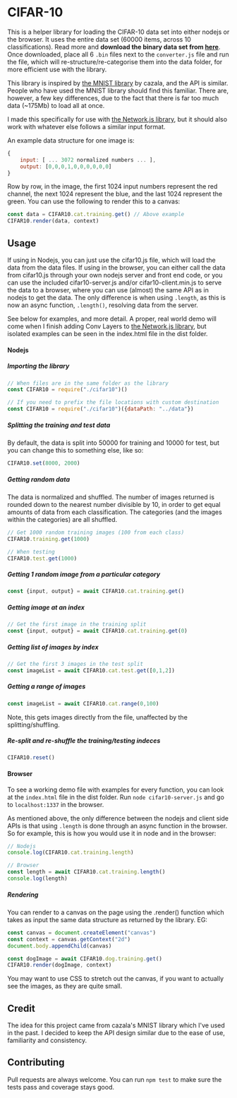 # CIFAR-10

This is a helper library for loading the CIFAR-10 data set into either nodejs or the browser. It uses the entire data set (60000 items, across 10 classifications). Read more and **download the binary data set from [here](https://www.cs.toronto.edu/~kriz/cifar.html)**. Once downloaded, place all 6 ```.bin``` files next to the ```converter.js``` file and run the file, which will re-structure/re-categorise them into the data folder, for more efficient use with the library.

This library is inspired by [the MNIST library](https://github.com/cazala/mnist) by cazala, and the API is similar. People who have used the MNIST library should find this familiar. There are, however, a few key differences, due to the fact that there is far too much data (~175Mb) to load all at once.

I made this specifically for use with [the Network.js library](https://github.com/DanRuta/Network.js), but it should also work with whatever else follows a similar input format.

An example data structure for one image is:


```javascript
{
    input: [ ... 3072 normalized numbers ... ],
    output: [0,0,0,1,0,0,0,0,0,0]
}
```
Row by row, in the image, the first 1024 input numbers represent the red channel, the next 1024 represent the blue, and the last 1024 represent the green. You can use the following to render this to a canvas:
```javascript
const data = CIFAR10.cat.training.get() // Above example
CIFAR10.render(data, context)
```

## Usage

If using in Nodejs, you can just use the cifar10.js file, which will load the data from the data files. If using in the browser, you can either call the data from cifar10.js through your own nodejs server and front end code, or you can use the included cifar10-server.js and/or cifar10-client.min.js to serve the data to a browser, where you can use (almost) the same API as in nodejs to get the data. The only difference is when using ```.length```, as this is now an async function, ```.length()```, resolving data from the server. 

See below for examples, and more detail. A proper, real world demo will come when I finish adding Conv Layers to [the Network.js library](https://github.com/DanRuta/Network.js), but isolated examples can be seen in the index.html file in the dist folder.

#### Nodejs

##### Importing the library
```javascript
// When files are in the same folder as the library
const CIFAR10 = require("./cifar10")()

// If you need to prefix the file locations with custom destination
const CIFAR10 = require("./cifar10")({dataPath: "../data"})
```

##### Splitting the training and test data
By default, the data is split into 50000 for training and 10000 for test, but you can change this to something else, like so:
```javascript
CIFAR10.set(8000, 2000)
```

##### Getting random data
The data is normalized and shuffled. The number of images returned is rounded down to the nearest number divisible by 10, in order to get equal amounts of data from each classification. The categories (and the images within the categories) are all shuffled.
```javascript
// Get 1000 random training images (100 from each class)
CIFAR10.training.get(1000)

// When testing
CIFAR10.test.get(1000)
```
##### Getting 1 random image from a particular category
```javascript
const {input, output} = await CIFAR10.cat.training.get()
```
##### Getting image at an index
```javascript
// Get the first image in the training split
const {input, output} = await CIFAR10.cat.training.get(0)
```
##### Getting list of images by index
```javascript
// Get the first 3 images in the test split
const imageList = await CIFAR10.cat.test.get([0,1,2])
```
##### Getting a range of images
```javascript
const imageList = await CIFAR10.cat.range(0,100)
```
Note, this gets images directly from the file, unaffected by the splitting/shuffling.
##### Re-split and re-shuffle the training/testing indeces
```javascript
CIFAR10.reset()
```
#### Browser
To see a working demo file with examples for every function, you can look at the ```index.html``` file in the dist folder. Run ```node cifar10-server.js``` and go to ```localhost:1337``` in the browser.

As mentioned above, the only difference between the nodejs and client side APIs is that using ```.length``` is done through an async function in the browser. So for example, this is how you would use it in node and in the browser:
```javascript
// Nodejs
console.log(CIFAR10.cat.training.length)

// Browser
const length = await CIFAR10.cat.training.length()
console.log(length)
```
##### Rendering
You can render to a canvas on the page using the .render() function which takes as input the same data structure as returned by the library. EG:
```javascript
const canvas = document.createElement("canvas")
const context = canvas.getContext("2d")
document.body.appendChild(canvas)

const dogImage = await CIFAR10.dog.training.get()
CIFAR10.render(dogImage, context)
```
You may want to use CSS to stretch out the canvas, if you want to actually see the images, as they are quite small.

## Credit

The idea for this project came from cazala's MNIST library which I've used in the past. I decided to keep the API design similar due to the ease of use, familiarity and consistency.


## Contributing

Pull requests are always welcome. You can run ```npm test``` to make sure the tests pass and coverage stays good.